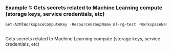 ### Example 1: Gets secrets related to Machine Learning compute (storage keys, service credentials, etc)
```powershell
Get-AzMlWorkspaceComputeKey -ResourceGroupName ml-rg-test -WorkspaceName mlworkspace-cli01 -Name cpu-cluster
```

```output
```

Gets secrets related to Machine Learning compute (storage keys, service credentials, etc)

